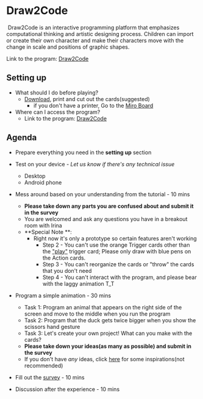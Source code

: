# Draw2Code

​		Draw2Code is an interactive programming platform that emphasizes computational thinking and artistic designing process. Children can import or create their own character and make their characters move with the change in scale and positions of graphic shapes. 

Link to the program: [Draw2Code](https://irina-wang.github.io/Draw2Code/)



## Setting up

- What should I do before playing?
  - [Download](https://github.com/hyejinim/draw2code/blob/master/assets/cards/draw2code_coding_cards.pdf), print and cut out the cards(suggested)
    - if you don't have a printer, Go to the [Miro Board](https://miro.com/app/board/o9J_ko0adOg=/)
- Where can I access the program?
  - Link to the program: [Draw2Code](https://irina-wang.github.io/Draw2Code/)



## Agenda

- Prepare everything you need in the **setting up** section 

- Test on your device - *Let us know if there's any technical issue*

  - Desktop 
  - Android phone

- Mess around based on your understanding from the tutorial  - 10 mins

  - **Please take down any parts you are confused about and submit it in the survey**
  - You are welcomed and ask any questions you have in a breakout room with Irina
  - **Special Note **:
    - Right now it's only a prototype so certain features aren't working
      - Step 2 -  You can't use the orange Trigger cards other than the ["play"](https://github.com/hyejinim/draw2code/blob/master/assets/cards/Trigger_Play.png) trigger card; Please only draw with blue pens on the Action cards.
      - Step 3 - You can't reorganize the cards or "throw" the cards that you don't need
      - Step 4 - You can't interact with the program, and please bear with the laggy animation T_T

- Program a simple animation - 30 mins
  - Task 1: Program an animal that appears on the right side of the screen and move to the middle when you run the program
  - Task 2: Program that the duck gets twice bigger when you show the scissors hand gesture
  - Task 3: Let's create your own project! What can you make with the cards?
  - **Please take down your ideas(as many as possible) and submit in the survey**
  - If you don't have *any* ideas, click [here](https://docs.google.com/document/d/1bHBShg13TFhTErruXkIbynvSGfJyzOdNG26JPrGvIqY/edit?usp=sharing) for some inspirations(not recommended)

- Fill out the [survey](https://forms.gle/j8tQrkCdT2FUnBbo6) - 10 mins

- Discussion after the experience - 10 mins

  
